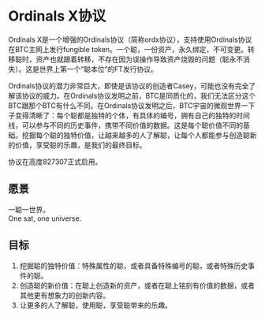 Ordinals X协议
=========


Ordinals X是一个增强的Ordinals协议（简称ordx协议），支持使用Ordinals协议在BTC主网上发行fungible token。一个聪，一份资产，永久绑定，不可变更。转移聪时，资产也就跟着转移，不存在因为误操作导致资产烧毁的问题（聪永不消失）。这是世界上第一个“聪本位”的FT发行协议。


Ordinals协议的潜力非常巨大，即使是该协议的创造者Casey，可能也没有完全了解该协议的威力。在Ordinals协议发明之前，BTC是同质化的，我们无法区分这个BTC跟那个BTC有什么不同。在Ordinals协议发明之后，BTC宇宙的微观世界一下子变得清晰了：每个聪都是独特的个体，有具体的编号，拥有自己的独特的时间线，可以参与不同的历史事件，携带不同价值的数据。这是每个聪价值不同的基础。挖掘每个聪的独特价值，让越来越多的人了解聪，让每个人都能参与创造聪新的价值，享受聪的乐趣，是我们的最终目标。  

协议在高度827307正式启用。


愿景
----
一聪一世界。  
One sat, one universe.  

目标
-----
1. 挖掘聪的独特价值：特殊属性的聪，或者具备特殊编号的聪，或者特殊历史事件的聪。
2. 创造聪的新价值：在聪上创造新的资产，或者在聪上铭刻有价值的数据，或者其他更有想象力的创新内容。 
3. 让更多的人了解聪，使用聪，享受聪带来的乐趣。  


